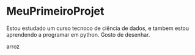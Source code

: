 # MeuPrimeiroProjet
Estou estudado um curso tecnoco de ciência de dados, e tambem estou aprendendo a programar em python. Gosto de desenhar.



arroz
